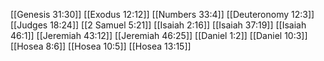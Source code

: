 [[Genesis 31:30]]
[[Exodus 12:12]]
[[Numbers 33:4]]
[[Deuteronomy 12:3]]
[[Judges 18:24]]
[[2 Samuel 5:21]]
[[Isaiah 2:16]]
[[Isaiah 37:19]]
[[Isaiah 46:1]]
[[Jeremiah 43:12]]
[[Jeremiah 46:25]]
[[Daniel 1:2]]
[[Daniel 10:3]]
[[Hosea 8:6]]
[[Hosea 10:5]]
[[Hosea 13:15]]
